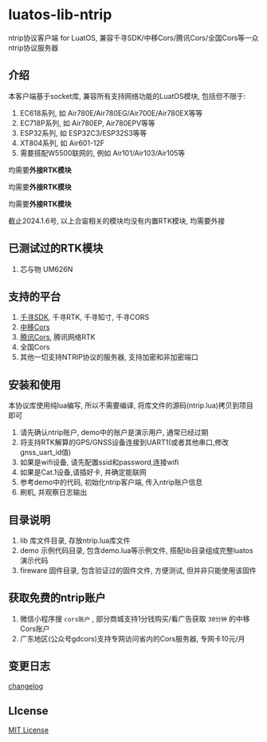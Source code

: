 # luatos-lib-ntrip

ntrip协议客户端 for LuatOS, 兼容千寻SDK/中移Cors/腾讯Cors/全国Cors等一众ntrip协议服务器

## 介绍

本客户端基于socket库, 兼容所有支持网络功能的LuatOS模块, 包括但不限于:

1. EC618系列, 如 Air780E/Air780EG/Air700E/Air780EX等等
2. EC718P系列, 如 Air780EP, Air780EPV等等
3. ESP32系列, 如 ESP32C3/ESP32S3等等
4. XT804系列, 如 Air601-12F
5. 需要搭配W5500联网的, 例如 Air101/Air103/Air105等

均需要**外接RTK模块**

均需要**外接RTK模块**

均需要**外接RTK模块**

截止2024.1.6号, 以上合宙相关的模块均没有内置RTK模块, 均需要外接

## 已测试过的RTK模块

1. 芯与物 UM626N

## 支持的平台

1. [千寻SDK](https://help.qxwz.com/400022), 千寻RTK, 千寻知寸, 千寻CORS
2. [中移Cors](https://pnt.10086.cn/v1/mallportal/#/home)
3. [腾讯Cors](https://lbs.qq.com/rtk/), 腾讯网络RTK
4. 全国Cors
5. 其他一切支持NTRIP协议的服务器, 支持加密和非加密端口

## 安装和使用

本协议库使用纯lua编写, 所以不需要编译, 将库文件的源码(ntrip.lua)拷贝到项目即可

1. 请先确认ntrip账户, demo中的账户是演示用户, 通常已经过期
2. 将支持RTK解算的GPS/GNSS设备连接到UART1(或者其他串口,修改gnss_uart_id值)
3. 如果是wifi设备, 请先配置ssid和password,连接wifi
4. 如果是Cat.1设备,请插好卡, 并确定能联网
5. 参考demo中的代码, 初始化ntrip客户端, 传入ntrip账户信息
6. 刷机, 并观察日志输出

## 目录说明

1. lib 库文件目录, 存放ntrip.lua库文件
2. demo 示例代码目录, 包含demo.lua等示例文件, 搭配lib目录组成完整luatos演示代码
3. fireware 固件目录, 包含验证过的固件文件, 方便测试, 但并非只能使用该固件

## 获取免费的ntrip账户

1. 微信小程序搜 `cors账户` , 部分商城支持1分钱购买/看广告获取 `30分钟` 的中移Cors账户
2. 广东地区(公众号gdcors)支持专网访问省内的Cors服务器, 专网卡10元/月

## 变更日志

[changelog](changelog.md)

## LIcense

[MIT License](https://opensource.org/licenses/MIT)
